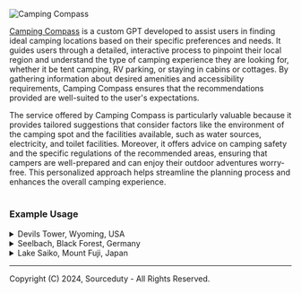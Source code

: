 ![Camping Compass](https://github.com/sourceduty/Camping_Compass/assets/123030236/53c24946-538e-497b-afbf-fd65b413b2d0)

[Camping Compass](https://chat.openai.com/g/g-bAIziZAk8-camping-compass) is a custom GPT developed to assist users in finding ideal camping locations based on their specific preferences and needs. It guides users through a detailed, interactive process to pinpoint their local region and understand the type of camping experience they are looking for, whether it be tent camping, RV parking, or staying in cabins or cottages. By gathering information about desired amenities and accessibility requirements, Camping Compass ensures that the recommendations provided are well-suited to the user's expectations.

The service offered by Camping Compass is particularly valuable because it provides tailored suggestions that consider factors like the environment of the camping spot and the facilities available, such as water sources, electricity, and toilet facilities. Moreover, it offers advice on camping safety and the specific regulations of the recommended areas, ensuring that campers are well-prepared and can enjoy their outdoor adventures worry-free. This personalized approach helps streamline the planning process and enhances the overall camping experience.

#
### Example Usage

<details><summary>Devils Tower, Wyoming, USA</summary>
<br>

Campsite Name: Devils Tower KOA

Location: Devils Tower, Wyoming

Description:

Nestled at the base of America's first national monument, Devils Tower, this campground offers a unique and breathtaking setting for tent campers. Surrounded by impressive pine forests and the iconic tower looming overhead, it provides a memorable backdrop for your camping adventure.

Amenities:

- Picnic tables and fire pits at each site
- Modern restrooms with showers
- Camp store stocked with supplies and souvenirs
- Wi-Fi access

Accessibility:

This campsite is easily accessible by most vehicles, including smaller cars. The roads are well-maintained, and each campsite is clearly marked and spaced comfortably apart for privacy and convenience.

Nearby Attractions:

- Hiking trails around Devils Tower
- Evening ranger talks at the monument
- Rock climbing (with permit)

This location is perfect for those looking to combine their camping trip with hiking and learning about America's natural and cultural history.

<br>
</details>

<details><summary>Seelbach, Black Forest, Germany</summary>
<br>

Campingplatz Schwarzwälder Hof - Tent Camping Spot in Germany

Location:

- Address: Campingplatz Schwarzwälder Hof, Seelbach, Germany
- Region: Black Forest
- Proximity to landmarks: Close to the hiking trails and natural attractions of the Black Forest

Amenities:

- Sanitary facilities: Modern with showers and toilets
- Food and Beverage: On-site restaurant and shops
- Water activities: Swimming pool available
- Connectivity: WiFi access at specific points
- Pets: Pet-friendly with designated areas

Accessibility:

- Access by car with dedicated parking near tent sites
- Roads well-maintained suitable for standard vehicles

Activities:

- Outdoor: Hiking, cycling, nature walks
- Recreational: Organized activities for children and adults, playgrounds
- Seasonal events: Local festivals and cultural activities

Best Time to Visit:

- Ideal during spring through autumn for best weather conditions

Booking:

- Reservations recommended especially during peak seasons
- Offers both online and on-site booking options

<br>
</details>

<details><summary>Lake Saiko, Mount Fuji, Japan</summary>
<br>

Camping Spot Example: Lake Saiko Campground

- Location: Yamanashi Prefecture, near Lake Saiko
- Type of Camping: Tent Camping

Amenities:

  - Basic toilet facilities
  - Coin-operated showers
  - Fire pits and BBQ areas
  - Rental options for tents and camping gear

Accessibility:

  - Easily accessible by car
  - Parking available on-site
  - Paths and areas suitable for families and less mobile campers

Environment:
  
  - Offers stunning views of Mount Fuji
  - Many nearby trails for hiking and exploring
  - Opportunities for fishing and boating in Lake Saiko
    
Nearby Attractions:
  
  - Fujikawaguchiko town with cultural sites and local cuisine
  - Proximity to other Fuji Five Lakes
  - Access to Aokigahara Forest for more adventurous hikers

<br>
</details>

***
Copyright (C) 2024, Sourceduty - All Rights Reserved.
